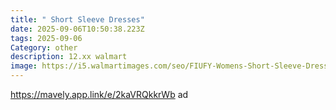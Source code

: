 ```yaml
---
title: " Short Sleeve Dresses"
date: 2025-09-06T10:50:38.223Z
tags: 2025-09-06
Category: other
description: 12.xx walmart
image: https://i5.walmartimages.com/seo/FIUFY-Womens-Short-Sleeve-Dresses-Casual-Loose-Fit-Swing-T-Shirt-Dress-V-Neck-Sundress-with-Pockets_2021c6d1-9588-4134-915e-237809383fb9.512f8d86c050731b31543dde995eaebc.png?odnHeight=573&odnWidth=573&odnBg=FFFFFF
---
```

https://mavely.app.link/e/2kaVRQkkrWb  ad